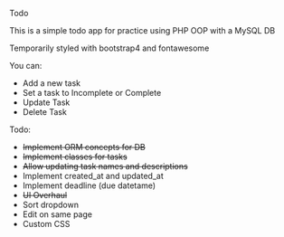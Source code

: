 Todo

This is a simple todo app for practice using PHP OOP with a MySQL DB

Temporarily styled with bootstrap4 and fontawesome

You can:
- Add a new task
- Set a task to Incomplete or Complete
- Update Task
- Delete Task

Todo:
- ~~Implement ORM concepts for DB~~
- ~~Implement classes for tasks~~
- ~~Allow updating task names and descriptions~~
- Implement created_at and updated_at
- Implement deadline (due datetame)
- ~~UI Overhaul~~
- Sort dropdown
- Edit on same page
- Custom CSS
